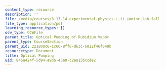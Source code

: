 ```yaml
---
content_type: resource
description: ''
file: /media/courses/8-13-14-experimental-physics-i-ii-junior-lab-fall-2016-spring-2017/845a424f5d94a9d643a0c2aa15bccde2_MIT8_13-14F16-S17exp11.pdf
file_type: application/pdf
learning_resource_types: []
ocw_type: OCWFile
parent_title: Optical Pumping of Rubidium Vapor
parent_type: CourseSection
parent_uid: 221808c6-1c60-8ff6-d63c-6012f46f649b
resourcetype: Document
title: Optical Pumping
uid: 845a424f-5d94-a9d6-43a0-c2aa15bccde2
---
```


